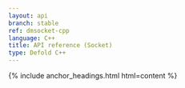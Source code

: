 ```yaml
---
layout: api
branch: stable
ref: dmsocket-cpp
language: C++
title: API reference (Socket)
type: Defold C++
---
```

{% include anchor_headings.html html=content %}